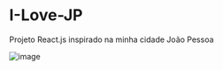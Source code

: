 # I-Love-JP
Projeto React.js inspirado na minha cidade João Pessoa

![image](https://user-images.githubusercontent.com/115193826/224116398-54238e85-6dc3-44fc-b5e6-e575d4afd198.png)
